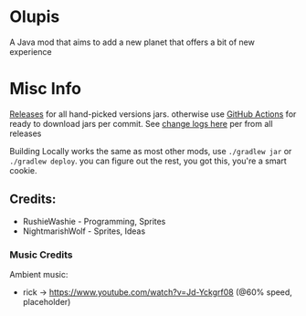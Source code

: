 # Olupis
A Java mod that aims to add a new planet that offers a bit of new experience 

# Misc Info
[Releases](https://github.com/JiroCab/Olupis/releases) for all hand-picked versions jars.
otherwise use [GitHub Actions](https://github.com/JiroCab/Olupis/actions) for ready to download jars per commit.
See [change logs here](https://github.com/JiroCab/Olupis/blob/main/changelog.txt) per from all releases 

Building Locally works the same as most other mods,  use `./gradlew jar` or `./gradlew deploy`. you can figure out the rest, you got this, you're a smart cookie.

## Credits:
* RushieWashie - Programming, Sprites
* NightmarishWolf - Sprites, Ideas

### Music Credits
Ambient music:
- rick -> https://www.youtube.com/watch?v=Jd-Yckgrf08 (@60% speed, placeholder)
